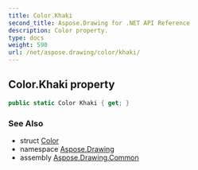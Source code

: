 ```yaml
---
title: Color.Khaki
second_title: Aspose.Drawing for .NET API Reference
description: Color property. 
type: docs
weight: 590
url: /net/aspose.drawing/color/khaki/
---
```

## Color.Khaki property

```csharp
public static Color Khaki { get; }
```

### See Also

* struct [Color](../)
* namespace [Aspose.Drawing](../../color/)
* assembly [Aspose.Drawing.Common](../../../)


